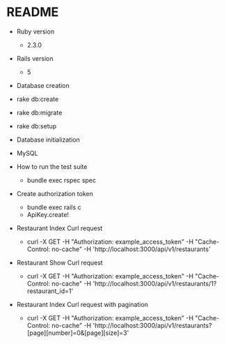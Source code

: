 # README

- Ruby version
  - 2.3.0

- Rails version
  - 5

- Database creation
 - rake db:create
 - rake db:migrate
 - rake db:setup

- Database initialization
 - MySQL

- How to run the test suite
  - bundle exec rspec spec

- Create authorization token
  - bundle exec rails c
  - ApiKey.create!

- Restaurant Index Curl request
  - curl -X GET -H "Authorization: example_access_token" -H "Cache-Control: no-cache" -H 'http://localhost:3000/api/v1/restaurants'

- Restaurant Show Curl request
  - curl -X GET -H "Authorization: example_access_token" -H "Cache-Control: no-cache" -H 'http://localhost:3000/api/v1/restaurants/1?restaurant_id=1'

- Restaurant Index Curl request with pagination
  - curl -X GET -H "Authorization: example_access_token" -H "Cache-Control: no-cache" -H 'http://localhost:3000/api/v1/restaurants?[page][number]=0&[page][size]=3'
